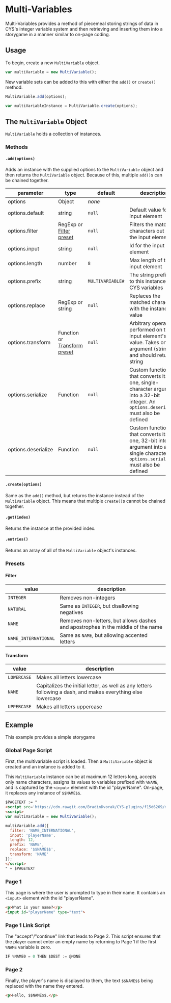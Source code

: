 # Multi-Variables

Multi-Variables provides a method of piecemeal storing strings of data in CYS's integer variable system and then retrieving and inserting them into a storygame in a manner similar to on-page coding.

## Usage

To begin, create a new `MultiVariable` object.

```JavaScript
var multiVariable = new MultiVariable();
```

New variable sets can be added to this with either the `add()` or `create()` method.

```JavaScript
MultiVariable.add(options);

var multiVariableInstance = MultiVariable.create(options);
```

## The `MultiVariable` Object

`MultiVariable` holds a collection of instances.

### Methods

#### `.add(options)`

Adds an instance with the supplied options to the `MultiVariable` object and then returns the `MultiVariable` object. Because of this, multiple `add()`s can be chained together.

| parameter           | type                                       | default          | description                                                                                                                           |
|---------------------|--------------------------------------------|------------------|---------------------------------------------------------------------------------------------------------------------------------------|
| options             | Object                                     | *none*           |                                                                                                                                       |
| options.default     | string                                     | `null`           | Default value for the input element                                                                                                   |
| options.filter      | RegExp or [Filter preset](#filter)         | `null`           | Filters the matched characters out of the input element                                                                               |
| options.input       | string                                     | `null`           | Id for the input element                                                                                                              |
| options.length      | number                                     | `8`              | Max length of the input element                                                                                                       |
| options.prefix      | string                                     | `MULTIVARIABLE#` | The string prefixed to this instance's CYS variables                                                                                  |
| options.replace     | RegExp or string                           | `null`           | Replaces the matched characters with the instance's value                                                                             |
| options.transform   | Function or [Transform preset](#transform) | `null`           | Arbitrary operation performed on the input element's value. Takes one argument (string) and should return a string                    |
| options.serialize   | Function                                   | `null`           | Custom function that converts its one, single-character argument into a 32-bit integer. An `options.deserialize` must also be defined |
| options.deserialize | Function                                   | `null`           | Custom function that converts its one, 32-bit integer argument into a single character. An `options.serialize` must also be defined   |

#### `.create(options)`

Same as the `add()` method, but returns the instance instead of the `MultiVariable` object. This means that multiple `create()`s cannot be chained together.

#### `.get(index)`

Returns the instance at the provided index.

#### `.entries()`

Returns an array of all of the `MultiVariable` object's instances.

### Presets

#### Filter

| value                | description                                                                      |
|----------------------|----------------------------------------------------------------------------------|
| `INTEGER`            | Removes non-integers                                                             |
| `NATURAL`            | Same as `INTEGER`, but disallowing negatives                                     |
| `NAME`               | Removes non-letters, but allows dashes and apostrophes in the middle of the name |
| `NAME_INTERNATIONAL` | Same as `NAME`, but allowing accented letters                                    |

#### Transform

| value       | description                                                                                                  |
|-------------|--------------------------------------------------------------------------------------------------------------|
| `LOWERCASE` | Makes all letters lowercase                                                                                  |
| `NAME`      | Capitalizes the initial letter, as well as any letters following a dash, and makes everything else lowercase |
| `UPPERCASE` | Makes all letters uppercase                                                                                  |

## Example

This example provides a simple storygame

### Global Page Script

First, the multivariable script is loaded. Then a `MultiVariable` object is created and an instance is added to it.

This `MultiVariable` instance can be at maximum 12 letters long, accepts only name characters, assigns its values to variables prefixed with `%NAME`, and is captured by the `<input>` element with the id "playerName". On-page, it replaces any instance of `$$NAME$$`.

```HTML
$PAGETEXT := "
<script src='https://cdn.rawgit.com/BradinDvorak/CYS-plugins/f15d6269/multivariables/multivariables.min.js'></script>
<script>
var multiVariable = new MultiVariable();

multiVariable.add({
  filter: 'NAME_INTERNATIONAL',
  input: 'playerName',
  length: 12,
  prefix: 'NAME',
  replace: '$$NAME$$',
  transform: 'NAME'
});
</script>
" + $PAGETEXT
```

### Page 1

This page is where the user is prompted to type in their name. It contains an `<input>` element with the id "playerName".

```HTML
<p>What is your name?</p>
<input id="playerName" type="text">
```

### Page 1 Link Script

The "accept"/"continue" link that leads to Page 2. This script ensures that the player cannot enter an empty name by returning to Page 1 if the first `%NAME` variable is zero.

```Go
IF %NAME0 = 0 THEN $DEST := @NONE
```

### Page 2

Finally, the player's name is displayed to them, the text `$$NAME$$` being replaced with the name they entered.

```HTML
<p>Hello, $$NAME$$.</p>
```

